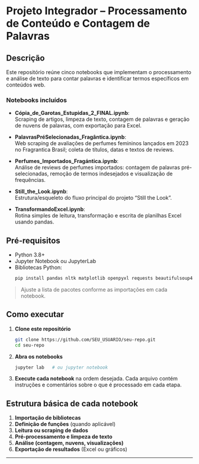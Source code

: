 
# Projeto Integrador – Processamento de Conteúdo e Contagem de Palavras

## Descrição

Este repositório reúne cinco notebooks que implementam o processamento e análise de texto para contar palavras e identificar termos específicos em conteúdos web.

### Notebooks incluídos

- **Cópia_de_Garotas_Estupidas_2_FINAL.ipynb**:  
  Scraping de artigos, limpeza de texto, contagem de palavras e geração de nuvens de palavras, com exportação para Excel.

- **PalavrasPréSelecionadas_Fragântica.ipynb**:  
  Web scraping de avaliações de perfumes femininos lançados em 2023 no Fragrantica Brasil; coleta de títulos, datas e textos de reviews.

- **Perfumes_Importados_Fragántica.ipynb**:  
  Análise de reviews de perfumes importados: contagem de palavras pré-selecionadas, remoção de termos indesejados e visualização de frequências.

- **Still_the_Look.ipynb**:  
  Estrutura/esqueleto do fluxo principal do projeto “Still the Look”.

- **TransformandoExcel.ipynb**:  
  Rotina simples de leitura, transformação e escrita de planilhas Excel usando pandas.

## Pré‑requisitos

- Python 3.8+  
- Jupyter Notebook ou JupyterLab  
- Bibliotecas Python:
  ```bash
  pip install pandas nltk matplotlib openpyxl requests beautifulsoup4 cloudscraper pyspark


> Ajuste a lista de pacotes conforme as importações em cada notebook.

## Como executar

1. **Clone este repositório**

   ```bash
   git clone https://github.com/SEU_USUARIO/seu-repo.git
   cd seu-repo
   ```

2. **Abra os notebooks**

   ```bash
   jupyter lab   # ou jupyter notebook
   ```

3. **Execute cada notebook** na ordem desejada. Cada arquivo contém instruções e comentários sobre o que é processado em cada etapa.

## Estrutura básica de cada notebook

1. **Importação de bibliotecas**
2. **Definição de funções** (quando aplicável)
3. **Leitura ou scraping de dados**
4. **Pré‑processamento e limpeza de texto**
5. **Análise (contagem, nuvens, visualizações)**
6. **Exportação de resultados** (Excel ou gráficos)

---
```
